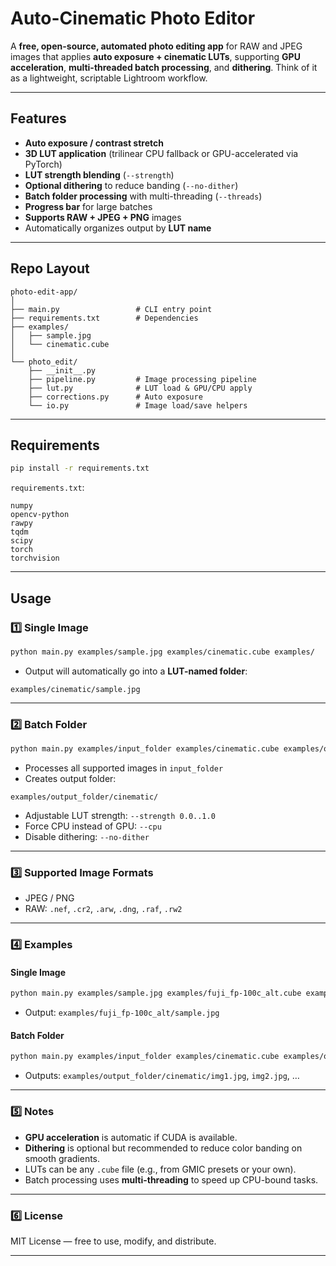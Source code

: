 # Auto-Cinematic Photo Editor

A **free, open-source, automated photo editing app** for RAW and JPEG images that applies **auto exposure + cinematic LUTs**, supporting **GPU acceleration**, **multi-threaded batch processing**, and **dithering**. Think of it as a lightweight, scriptable Lightroom workflow.

---

## Features

* **Auto exposure / contrast stretch**
* **3D LUT application** (trilinear CPU fallback or GPU-accelerated via PyTorch)
* **LUT strength blending** (`--strength`)
* **Optional dithering** to reduce banding (`--no-dither`)
* **Batch folder processing** with multi-threading (`--threads`)
* **Progress bar** for large batches
* **Supports RAW + JPEG + PNG** images
* Automatically organizes output by **LUT name**

---

## Repo Layout

```
photo-edit-app/
│
├── main.py                 # CLI entry point
├── requirements.txt        # Dependencies
├── examples/
│   ├── sample.jpg
│   └── cinematic.cube
│
└── photo_edit/
    ├── __init__.py
    ├── pipeline.py         # Image processing pipeline
    ├── lut.py              # LUT load & GPU/CPU apply
    ├── corrections.py      # Auto exposure
    └── io.py               # Image load/save helpers
```

---

## Requirements

```bash
pip install -r requirements.txt
```

`requirements.txt`:

```
numpy
opencv-python
rawpy
tqdm
scipy
torch
torchvision
```

---

## Usage

### 1️⃣ Single Image

```bash
python main.py examples/sample.jpg examples/cinematic.cube examples/
```

* Output will automatically go into a **LUT-named folder**:

```
examples/cinematic/sample.jpg
```

---

### 2️⃣ Batch Folder

```bash
python main.py examples/input_folder examples/cinematic.cube examples/output_folder --threads 8 --strength 0.8
```

* Processes all supported images in `input_folder`
* Creates output folder:

```
examples/output_folder/cinematic/
```

* Adjustable LUT strength: `--strength 0.0..1.0`
* Force CPU instead of GPU: `--cpu`
* Disable dithering: `--no-dither`

---

### 3️⃣ Supported Image Formats

* JPEG / PNG
* RAW: `.nef`, `.cr2`, `.arw`, `.dng`, `.raf`, `.rw2`

---

### 4️⃣ Examples

#### Single Image

```bash
python main.py examples/sample.jpg examples/fuji_fp-100c_alt.cube examples
```

* Output: `examples/fuji_fp-100c_alt/sample.jpg`

#### Batch Folder

```bash
python main.py examples/input_folder examples/cinematic.cube examples/output_folder --threads 4
```

* Outputs: `examples/output_folder/cinematic/img1.jpg`, `img2.jpg`, …

---

### 5️⃣ Notes

* **GPU acceleration** is automatic if CUDA is available.
* **Dithering** is optional but recommended to reduce color banding on smooth gradients.
* LUTs can be any `.cube` file (e.g., from GMIC presets or your own).
* Batch processing uses **multi-threading** to speed up CPU-bound tasks.

---

### 6️⃣ License

MIT License — free to use, modify, and distribute.

---

